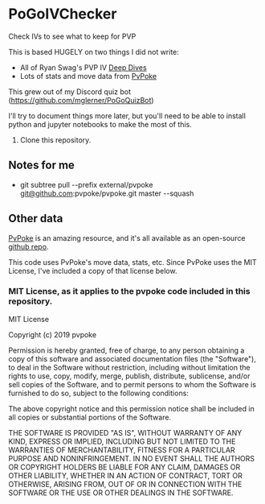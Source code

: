 # PoGoIVChecker

Check IVs to see what to keep for PVP

This is based HUGELY on two things I did not write:

* All of Ryan Swag's PVP IV [Deep Dives](https://gamepress.gg/pokemongo/pvp-iv-deep-dive-full-series)
* Lots of stats and move data from [PvPoke](https://pvpoke.com/)

This grew out of my Discord quiz bot (https://github.com/mglerner/PoGoQuizBot)

I'll try to document things more later, but you'll need to be able to install python and jupyter notebooks to make the most of this.

1. Clone this repository.

## Notes for me

* git subtree pull --prefix external/pvpoke git@github.com:pvpoke/pvpoke.git master --squash

## Other data

[PvPoke](https://pvpoke.com/) is an amazing resource, and it's all available as an open-source [github repo](https://github.com/pvpoke/pvpoke).

This code uses PvPoke's move data, stats, etc. Since PvPoke uses the MIT License, I've included a copy of that license below.

### MIT License, as it applies to the pvpoke code included in this repository.

MIT License

Copyright (c) 2019 pvpoke

Permission is hereby granted, free of charge, to any person obtaining a copy
of this software and associated documentation files (the "Software"), to deal
in the Software without restriction, including without limitation the rights
to use, copy, modify, merge, publish, distribute, sublicense, and/or sell
copies of the Software, and to permit persons to whom the Software is
furnished to do so, subject to the following conditions:

The above copyright notice and this permission notice shall be included in all
copies or substantial portions of the Software.

THE SOFTWARE IS PROVIDED "AS IS", WITHOUT WARRANTY OF ANY KIND, EXPRESS OR
IMPLIED, INCLUDING BUT NOT LIMITED TO THE WARRANTIES OF MERCHANTABILITY,
FITNESS FOR A PARTICULAR PURPOSE AND NONINFRINGEMENT. IN NO EVENT SHALL THE
AUTHORS OR COPYRIGHT HOLDERS BE LIABLE FOR ANY CLAIM, DAMAGES OR OTHER
LIABILITY, WHETHER IN AN ACTION OF CONTRACT, TORT OR OTHERWISE, ARISING FROM,
OUT OF OR IN CONNECTION WITH THE SOFTWARE OR THE USE OR OTHER DEALINGS IN THE
SOFTWARE.
